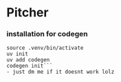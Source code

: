 # Pitcher

### installation for codegen
```uv venv
source .venv/bin/activate
uv init
uv add codegen
codegen init```
- just dm me if it doesnt work lolz